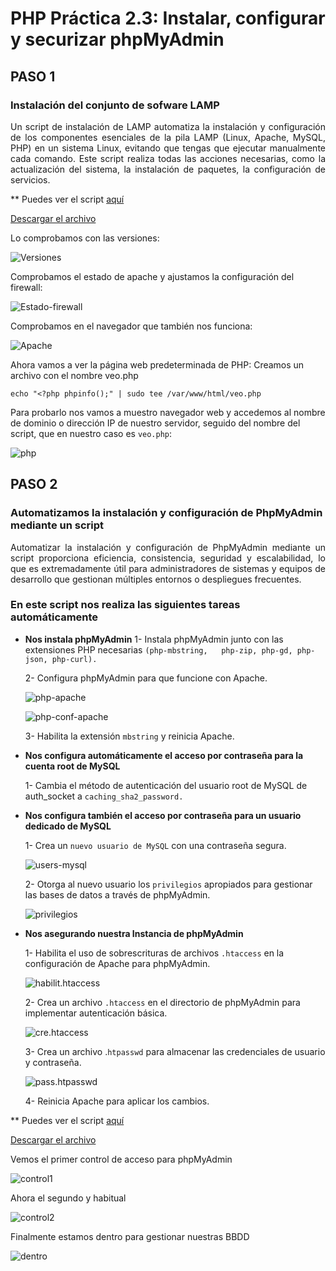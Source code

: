 # PHP Práctica 2.3: Instalar, configurar y securizar phpMyAdmin

## **PASO 1**

### Instalación del conjunto de sofware LAMP

<div style="text-align: justify">

Un script de instalación de LAMP automatiza la instalación y configuración de los componentes esenciales de la pila LAMP (Linux, Apache, MySQL, PHP) en un sistema Linux, evitando que tengas que ejecutar manualmente cada comando.
Este script realiza todas las acciones necesarias, como la actualización del sistema, la instalación de paquetes, la configuración de servicios.

</div>

** Puedes ver el script [aquí](Instalacion-LAMP.md)


[Descargar el archivo](./scripts/Instalacion-LAMP.sh)


Lo comprobamos con las versiones:

![Versiones](img/versiones.png)

Comprobamos el estado de apache y ajustamos la configuración del firewall:

![Estado-firewall](img/estado-firewall.png)

Comprobamos en el navegador que también nos funciona:

![Apache](img/apache.png)

Ahora vamos a ver la página web predeterminada de PHP:
Creamos un archivo con el nombre veo.php

`echo "<?php
phpinfo();" | sudo tee /var/www/html/veo.php`

Para probarlo nos vamos a muestro navegador web y accedemos al nombre de dominio o dirección IP de nuestro servidor, seguido del nombre del script, que en nuestro caso es `veo.php`:

![php](img/php.png)

## **PASO 2**

### Automatizamos la instalación y configuración de PhpMyAdmin mediante un script

<div style="text-align: justify">

Automatizar la instalación y configuración de PhpMyAdmin mediante un script proporciona eficiencia, consistencia, seguridad y escalabilidad, lo que es extremadamente útil para administradores de sistemas y equipos de desarrollo que gestionan múltiples entornos o despliegues frecuentes.

</div>

### En este script nos realiza las siguientes tareas automáticamente

- **Nos instala phpMyAdmin**
    1-  Instala phpMyAdmin junto con las extensiones PHP necesarias `(php-mbstring,   php-zip, php-gd, php-json, php-curl).`

    2- Configura phpMyAdmin para que funcione con Apache.

    ![php-apache](img/php-apache.png)

    ![php-conf-apache](img/conf-php-apache.png)

    3- Habilita la extensión `mbstring` y reinicia Apache.

- **Nos configura automáticamente el acceso por contraseña para la cuenta root de MySQL**
  
    1- Cambia el método de autenticación del usuario root de MySQL de auth_socket a `caching_sha2_password.`

- **Nos configura también el acceso por contraseña para un usuario dedicado de MySQL**
  
    1- Crea un `nuevo usuario de MySQL` con una contraseña segura.

    ![users-mysql](img/usuarios-mysql.png)

    2- Otorga al nuevo usuario los `privilegios` apropiados para gestionar las bases de datos a través de phpMyAdmin.

    ![privilegios](img/privilegios.png)

- **Nos asegurando nuestra Instancia de phpMyAdmin**
  
    1- Habilita el uso de sobrescrituras de archivos `.htaccess` en la configuración de Apache para phpMyAdmin.

    ![habilit.htaccess](img/habilit.htaccess.png)

    2- Crea un archivo `.htaccess` en el directorio de phpMyAdmin para implementar autenticación básica.

    ![cre.htaccess](img/crea.htaccess.png)

    3- Crea un archivo .`htpasswd` para almacenar las credenciales de usuario y contraseña.

    ![pass.htpasswd](img/pass.htpasswd.png)


    4- Reinicia Apache para aplicar los cambios.

** Puedes ver el script [aquí](phpmyadmin-script.md)


[Descargar el archivo](./scripts/phpmyadmin-script.sh)


Vemos el primer control de acceso para phpMyAdmin

![control1](img/control1.png)

Ahora el segundo y habitual

![control2](img/control2.png)

Finalmente estamos dentro para gestionar nuestras BBDD

![dentro](img/dentro.png)
